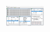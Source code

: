 <div id="header" align="center">
  <img src="https://raw.githubusercontent.com/lelettrone/Computer-System-Design-2023/main/ASIM%20Assembly/screen_asim.png" width="100"/>
</div>
